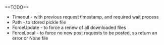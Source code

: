 ==TODO==

* Timeout - with previous request timestamp, and required wait process
* Path - to stored pickle file
* ForceUpdate - to force a renew of all downloaded files
* ForceLocal - to force no new post requests to be posted, so return an error or None file
